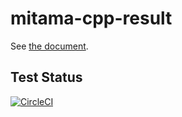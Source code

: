 # mitama-cpp-result
See [the document](https://loligothick.github.io/mitama-cpp-result/).

## Test Status

[![CircleCI](https://circleci.com/gh/LoliGothick/mitama-cpp-result/tree/master.svg?style=svg)](https://circleci.com/gh/LoliGothick/mitama-cpp-result/tree/master)
